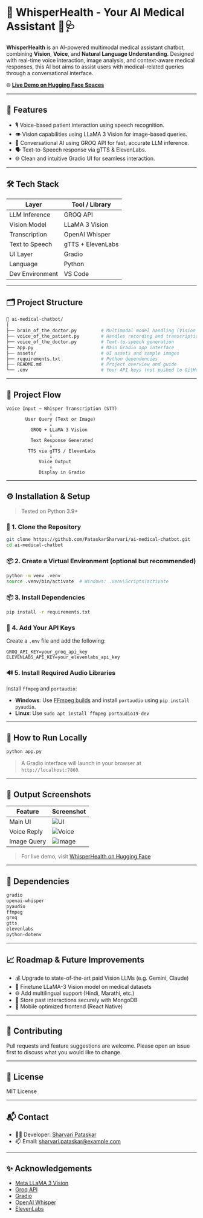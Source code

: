 # 🏥 WhisperHealth - Your AI Medical Assistant 🤖🩺
**WhisperHealth** is an AI-powered multimodal medical assistant chatbot, combining **Vision**, **Voice**, and **Natural Language Understanding**. Designed with real-time voice interaction, image analysis, and context-aware medical responses, this AI bot aims to assist users with medical-related queries through a conversational interface.

🌐 **[Live Demo on Hugging Face Spaces](https://huggingface.co/spaces/Sharvari19/WhisperHealth-AI-Medical-Chatbot)**

---

## 🧠 Features

- 🎙️ Voice-based patient interaction using speech recognition.
- 👁️ Vision capabilities using LLaMA 3 Vision for image-based queries.
- 💬 Conversational AI using GROQ API for fast, accurate LLM inference.
- 🗣️ Text-to-Speech response via gTTS & ElevenLabs.
- 🌐 Clean and intuitive Gradio UI for seamless interaction.

---

## 🛠️ Tech Stack

| Layer            | Tool / Library         |
|------------------|------------------------|
| LLM Inference    | GROQ API               |
| Vision Model     | LLaMA 3 Vision         |
| Transcription    | OpenAI Whisper         |
| Text to Speech   | gTTS + ElevenLabs      |
| UI Layer         | Gradio                 |
| Language         | Python                 |
| Dev Environment  | VS Code                |

---

## 🗂️ Project Structure

```bash
📁 ai-medical-chatbot/
│
├── brain_of_the_doctor.py         # Multimodal model handling (Vision + LLM)
├── voice_of_the_patient.py        # Handles recording and transcription
├── voice_of_the_doctor.py         # Text-to-speech generation
├── app.py                         # Main Gradio app interface
├── assets/                        # UI assets and sample images
├── requirements.txt               # Python dependencies
├── README.md                      # Project overview and guide
└── .env                           # Your API keys (not pushed to GitHub)
```

---

## 🔁 Project Flow

```
Voice Input → Whisper Transcription (STT)
                ↓
       User Query (Text or Image)
                ↓
         GROQ + LLaMA 3 Vision
                ↓
         Text Response Generated
                ↓
        TTS via gTTS / ElevenLabs
                ↓
            Voice Output
                ↓
            Display in Gradio
```

---

## ⚙️ Installation & Setup

> Tested on Python 3.9+

### 🔐 1. Clone the Repository

```bash
git clone https://github.com/PataskarSharvari/ai-medical-chatbot.git
cd ai-medical-chatbot
```

### 📦 2. Create a Virtual Environment (optional but recommended)

```bash
python -m venv .venv
source .venv/bin/activate  # Windows: .venv\Scripts\activate
```

### 📦 3. Install Dependencies

```bash
pip install -r requirements.txt
```

### 🔑 4. Add Your API Keys

Create a `.env` file and add the following:

```env
GROQ_API_KEY=your_groq_api_key
ELEVENLABS_API_KEY=your_elevenlabs_api_key
```

### 🔊 5. Install Required Audio Libraries

Install `ffmpeg` and `portaudio`:

- **Windows**: Use [FFmpeg builds](https://www.gyan.dev/ffmpeg/builds/) and install `portaudio` using `pip install pyaudio`.
- **Linux**: Use `sudo apt install ffmpeg portaudio19-dev`

---

## 🚀 How to Run Locally

```bash
python app.py
```

> A Gradio interface will launch in your browser at `http://localhost:7860`.

---

## 🧪 Output Screenshots

| Feature        | Screenshot                            |
|----------------|----------------------------------------|
| Main UI        | ![UI](assets/ui.png)                  |
| Voice Reply    | ![Voice](assets/voice-response.png)   |
| Image Query    | ![Image](assets/image-query.png)      |

> For live demo, visit [WhisperHealth on Hugging Face](https://huggingface.co/spaces/SharvariPataskar/WhisperHealth-AI)

---

## 🧩 Dependencies

```txt
gradio
openai-whisper
pyaudio
ffmpeg
groq
gtts
elevenlabs
python-dotenv
```

---

## 📈 Roadmap & Future Improvements

- 💰 Upgrade to state-of-the-art paid Vision LLMs (e.g. Gemini, Claude)
- 🧠 Finetune LLaMA-3 Vision model on medical datasets
- 🌐 Add multilingual support (Hindi, Marathi, etc.)
- 🧾 Store past interactions securely with MongoDB
- 📱 Mobile optimized frontend (React Native)

---

## 🤝 Contributing

Pull requests and feature suggestions are welcome. Please open an issue first to discuss what you would like to change.

---

## 📜 License

MIT License

---

## 📬 Contact

- 👩‍💻 Developer: [Sharvari Pataskar](https://github.com/PataskarSharvari)
- 📫 Email: sharvari.pataskar@example.com

---

## ✨ Acknowledgements

- [Meta LLaMA 3 Vision](https://llama.meta.com/)
- [Groq API](https://console.groq.com/)
- [Gradio](https://www.gradio.app/)
- [OpenAI Whisper](https://github.com/openai/whisper)
- [ElevenLabs](https://www.elevenlabs.io/)
